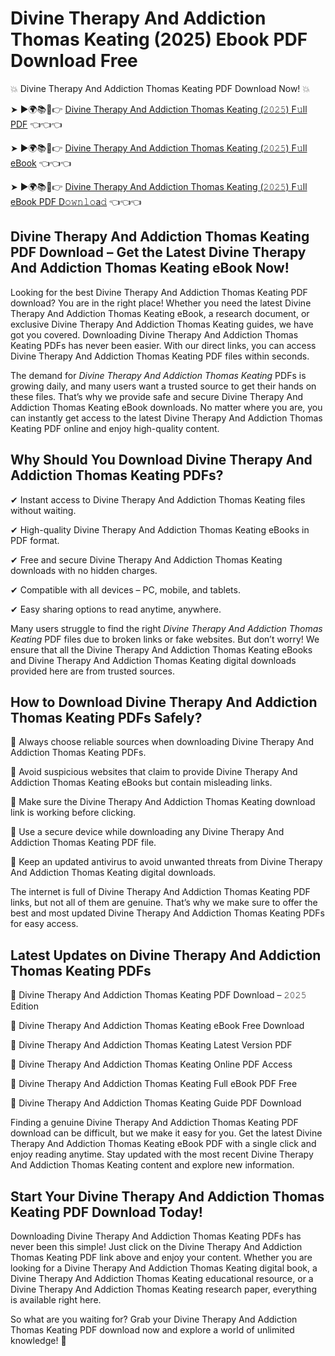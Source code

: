 # Divine Therapy And Addiction Thomas Keating (2025) Ebook PDF Download Free

💥 Divine Therapy And Addiction Thomas Keating PDF Download Now! 💥

➤ ►🌍📚📱👉 [Divine Therapy And Addiction Thomas Keating (𝟸𝟶𝟸𝟻) F𝚞ll PDF](https://getpdf.xyz/divine-therapy-and-addiction-thomas-keating) 👈👈👈


➤ ►🌍📚📱👉 [Divine Therapy And Addiction Thomas Keating (𝟸𝟶𝟸𝟻) F𝚞ll eBook](https://getpdf.xyz/divine-therapy-and-addiction-thomas-keating) 👈👈👈


➤ ►🌍📚📱👉 [Divine Therapy And Addiction Thomas Keating (𝟸𝟶𝟸𝟻) F𝚞ll eBook PDF D𝚘𝚠𝚗𝚕𝚘a𝚍](https://getpdf.xyz/divine-therapy-and-addiction-thomas-keating) 👈👈👈


## Divine Therapy And Addiction Thomas Keating PDF Download – Get the Latest Divine Therapy And Addiction Thomas Keating eBook Now!

Looking for the best Divine Therapy And Addiction Thomas Keating PDF download? You are in the right place! Whether you need the latest Divine Therapy And Addiction Thomas Keating eBook, a research document, or exclusive Divine Therapy And Addiction Thomas Keating guides, we have got you covered. Downloading Divine Therapy And Addiction Thomas Keating PDFs has never been easier. With our direct links, you can access Divine Therapy And Addiction Thomas Keating PDF files within seconds.

The demand for *Divine Therapy And Addiction Thomas Keating* PDFs is growing daily, and many users want a trusted source to get their hands on these files. That’s why we provide safe and secure Divine Therapy And Addiction Thomas Keating eBook downloads. No matter where you are, you can instantly get access to the latest Divine Therapy And Addiction Thomas Keating PDF online and enjoy high-quality content.

## Why Should You Download Divine Therapy And Addiction Thomas Keating PDFs?

✔ Instant access to Divine Therapy And Addiction Thomas Keating files without waiting.

✔ High-quality Divine Therapy And Addiction Thomas Keating eBooks in PDF format.

✔ Free and secure Divine Therapy And Addiction Thomas Keating downloads with no hidden charges.

✔ Compatible with all devices – PC, mobile, and tablets.

✔ Easy sharing options to read anytime, anywhere.

Many users struggle to find the right *Divine Therapy And Addiction Thomas Keating* PDF files due to broken links or fake websites. But don’t worry! We ensure that all the Divine Therapy And Addiction Thomas Keating eBooks and Divine Therapy And Addiction Thomas Keating digital downloads provided here are from trusted sources.

## How to Download Divine Therapy And Addiction Thomas Keating PDFs Safely?

📌 Always choose reliable sources when downloading Divine Therapy And Addiction Thomas Keating PDFs.

📌 Avoid suspicious websites that claim to provide Divine Therapy And Addiction Thomas Keating eBooks but contain misleading links.

📌 Make sure the Divine Therapy And Addiction Thomas Keating download link is working before clicking.

📌 Use a secure device while downloading any Divine Therapy And Addiction Thomas Keating PDF file.

📌 Keep an updated antivirus to avoid unwanted threats from Divine Therapy And Addiction Thomas Keating digital downloads.

The internet is full of Divine Therapy And Addiction Thomas Keating PDF links, but not all of them are genuine. That’s why we make sure to offer the best and most updated Divine Therapy And Addiction Thomas Keating PDFs for easy access.

## Latest Updates on Divine Therapy And Addiction Thomas Keating PDFs

🔹 Divine Therapy And Addiction Thomas Keating PDF Download – 𝟸𝟶𝟸𝟻 Edition

🔹 Divine Therapy And Addiction Thomas Keating eBook Free Download

🔹 Divine Therapy And Addiction Thomas Keating Latest Version PDF

🔹 Divine Therapy And Addiction Thomas Keating Online PDF Access

🔹 Divine Therapy And Addiction Thomas Keating Full eBook PDF Free

🔹 Divine Therapy And Addiction Thomas Keating Guide PDF Download

Finding a genuine Divine Therapy And Addiction Thomas Keating PDF download can be difficult, but we make it easy for you. Get the latest Divine Therapy And Addiction Thomas Keating eBook PDF with a single click and enjoy reading anytime. Stay updated with the most recent Divine Therapy And Addiction Thomas Keating content and explore new information.

## Start Your Divine Therapy And Addiction Thomas Keating PDF Download Today!

Downloading Divine Therapy And Addiction Thomas Keating PDFs has never been this simple! Just click on the Divine Therapy And Addiction Thomas Keating PDF link above and enjoy your content. Whether you are looking for a Divine Therapy And Addiction Thomas Keating digital book, a Divine Therapy And Addiction Thomas Keating educational resource, or a Divine Therapy And Addiction Thomas Keating research paper, everything is available right here.

So what are you waiting for? Grab your Divine Therapy And Addiction Thomas Keating PDF download now and explore a world of unlimited knowledge! 🚀